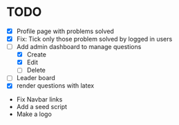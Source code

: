 # TODO

- [x] Profile page with problems solved
- [x] Fix: Tick only those problem solved by logged in users
- [ ] Add admin dashboard to manage questions
  - [x] Create
  - [x] Edit
  - [ ] Delete
- [ ] Leader board
- [x] render questions with latex
- Fix Navbar links
- Add a seed script
- Make a logo  